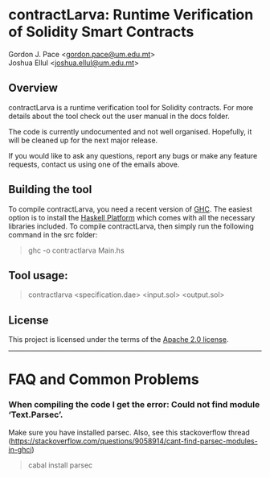 # contractLarva: Runtime Verification of Solidity Smart Contracts
Gordon J. Pace &lt;gordon.pace@um.edu.mt&gt;  
Joshua Ellul &lt;joshua.ellul@um.edu.mt&gt;

## Overview

contractLarva is a runtime verification tool for Solidity contracts. For more details about the tool check out the user manual in the docs folder. 

The code is currently undocumented and not well organised. Hopefully, it will be cleaned up for the next major release.

If you would like to ask any questions, report any bugs or make any feature requests, contact us using one of the emails above.

## Building the tool

To compile contractLarva, you need a recent version of [GHC](https://www.haskell.org/ghc/). The easiest option is to install the [Haskell Platform](https://www.haskell.org/platform/) which comes with all the necessary libraries included. To compile contractLarva, then simply run the following command in the src folder:

> ghc -o contractlarva Main.hs

## Tool usage:

> contractlarva &lt;specification.dae&gt; &lt;input.sol&gt; &lt;output.sol&gt;

## License
This project is licensed under the terms of the [Apache 2.0 license](LICENSE).

----
# FAQ and Common Problems

### When compiling the code I get the error: Could not find module ‘Text.Parsec’.
Make sure you have installed parsec.  Also, see this stackoverflow thread (https://stackoverflow.com/questions/9058914/cant-find-parsec-modules-in-ghci)
>cabal install parsec
